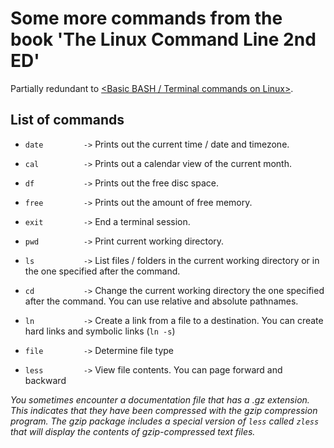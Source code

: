# Some more commands from the book 'The Linux Command Line 2nd ED'

Partially redundant to [\<Basic BASH / Terminal commands on Linux\>](./0001--basic-bash-terminal-commands.md).



## List of commands

* `date         ->` Prints out the current time / date and timezone.

* `cal          ->` Prints out a calendar view of the current month. 

* `df           ->` Prints out the free disc space.

* `free         ->` Prints out the amount of free memory. 

* `exit         ->` End a terminal session. 

* `pwd          ->` Print current working directory. 

* `ls           ->` List files / folders in the current working directory or in the one specified after the command. 

* `cd           ->` Change the current working directory the one specified after the command. You can use relative and absolute pathnames.

* `ln           ->` Create a link from a file to a destination. You can create hard links and symbolic links (`ln -s`)

* `file         ->` Determine file type

* `less         ->` View file contents. You can page forward and backward

*You sometimes encounter a documentation file that has a *.gz* extension. This indicates that they have been compressed with the gzip compression program. The gzip package includes a special version of `less` called `zless` that will display the contents of gzip-compressed text files.*


